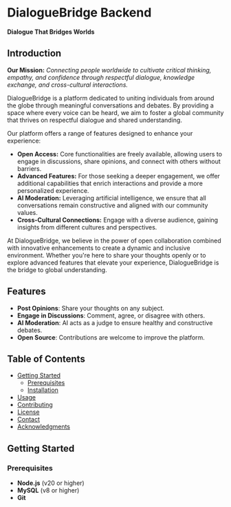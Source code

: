 # DialogueBridge Backend

**Dialogue That Bridges Worlds**

## Introduction

**Our Mission:** *Connecting people worldwide to cultivate critical thinking, empathy, and confidence through respectful dialogue, knowledge exchange, and cross-cultural interactions.*

DialogueBridge is a platform dedicated to uniting individuals from around the globe through meaningful conversations and debates. By providing a space where every voice can be heard, we aim to foster a global community that thrives on respectful dialogue and shared understanding.

Our platform offers a range of features designed to enhance your experience:

- **Open Access:** Core functionalities are freely available, allowing users to engage in discussions, share opinions, and connect with others without barriers.
- **Advanced Features:** For those seeking a deeper engagement, we offer additional capabilities that enrich interactions and provide a more personalized experience.
- **AI Moderation:** Leveraging artificial intelligence, we ensure that all conversations remain constructive and aligned with our community values.
- **Cross-Cultural Connections:** Engage with a diverse audience, gaining insights from different cultures and perspectives.

At DialogueBridge, we believe in the power of open collaboration combined with innovative enhancements to create a dynamic and inclusive environment. Whether you're here to share your thoughts openly or to explore advanced features that elevate your experience, DialogueBridge is the bridge to global understanding.


## Features

- **Post Opinions**: Share your thoughts on any subject.
- **Engage in Discussions**: Comment, agree, or disagree with others.
- **AI Moderation**: AI acts as a judge to ensure healthy and constructive debates.
- **Open Source**: Contributions are welcome to improve the platform.

## Table of Contents

- [Getting Started](#getting-started)
  - [Prerequisites](#prerequisites)
  - [Installation](#installation)
- [Usage](#usage)
- [Contributing](#contributing)
- [License](#license)
- [Contact](#contact)
- [Acknowledgments](#acknowledgments)

## Getting Started

### Prerequisites

- **Node.js** (v20 or higher)
- **MySQL** (v8 or higher)
- **Git**
